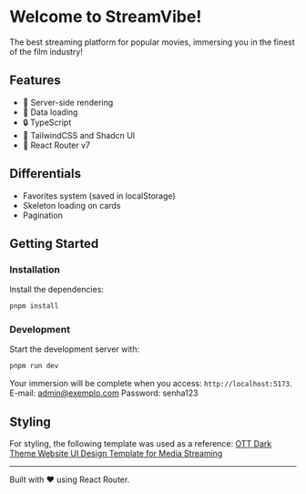 # Welcome to StreamVibe!

The best streaming platform for popular movies, immersing you in the finest of the film industry!

## Features

- 🚀 Server-side rendering
- 🔄 Data loading
- 🔒 TypeScript
- 🎉 TailwindCSS and Shadcn UI
- 🧭 React Router v7

## Differentials

- Favorites system (saved in localStorage)
- Skeleton loading on cards
- Pagination

## Getting Started

### Installation

Install the dependencies:

```bash
pnpm install
```

### Development

Start the development server with:

```bash
pnpm run dev
```

Your immersion will be complete when you access: `http://localhost:5173`.
E-mail: admin@exemplo.com
Password: senha123

## Styling

For styling, the following template was used as a reference:
[OTT Dark Theme Website UI Design Template for Media Streaming](https://www.figma.com/design/vxJedHI80jX1bCHPRLSOwd/OTT-Dark-Theme-Website-UI-Design-Template-for-Media-Streaming--Movies-and-TV---FREE-Editable----Community-?node-id=34-3&p=f&t=Z0A7MABY9hfBaYSo-0)

---

Built with ❤️ using React Router.
